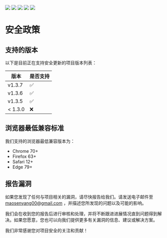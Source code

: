 [![](https://img.shields.io/crates/l/s)](https://img.shields.io/crates/l/s)
![](https://img.shields.io/badge/Vue-%5E3.2.47-success)
![](https://img.shields.io/badge/Node-%20%5E16.18.0-brightgreen)
![](https://img.shields.io/badge/Vite-%20%5E4.1.4-brightgreen)
![](https://img.shields.io/badge/npm-%5E9.5.1-orange)

# 安全政策

## 支持的版本

以下是目前正在支持安全更新的项目版本列表：

| 版本      | 是否支持               |
|---------|--------------------|
| v1.3.7  | :white_check_mark: |
| v1.3.6  | :white_check_mark: |
| v1.3.5  | :white_check_mark: |
| < 1.3.0 | :x:                |

## 浏览器最低兼容标准

我们支持的浏览器最低兼容版本为：

- Chrome 70+
- Firefox 63+
- Safari 12+
- Edge 79+

## 报告漏洞

如果您发现了任何与项目相关的漏洞，请尽快报告给我们。请发送电子邮件至 maosenyang00@gmail.com ，并描述您所发现的问题以及可能的影响。

我们会在收到您的报告后进行审核和处理，并将不断跟进进展情况直到问题得到解决。如果您愿意，您也可以向我们提供更多有关漏洞的信息、建议或解决方案。

我们非常感谢您对项目安全的关注和贡献！
